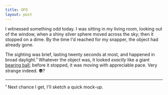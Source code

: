 ```yaml
---
title: UFO
layout: post
---
```


I witnessed something odd today. I was sitting in my living room, looking out of the window, when a shiny silver sphere moved across the sky; then it stopped on a dime. By the time I'd reached for my snapper, the object had already gone.

The sighting was brief, lasting twenty seconds at most, and happened in broad daylight.¹ Whatever the object was, it looked *exactly* like a giant [bearing ball](https://en.m.wikipedia.org/wiki/Ball_(bearing)); before it stopped, it was moving with appreciable pace. Very strange indeed.&nbsp;👽?

---

¹ Next chance I get, I'll sketch a quick mock-up.

